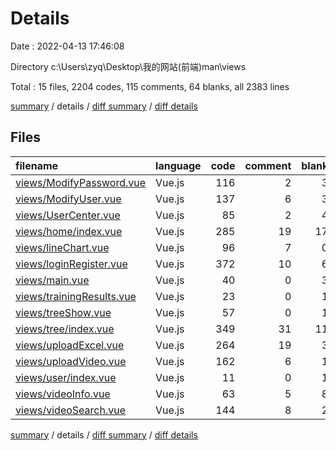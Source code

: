 # Details

Date : 2022-04-13 17:46:08

Directory c:\Users\zyq\Desktop\我的网站\(前端)man\views

Total : 15 files,  2204 codes, 115 comments, 64 blanks, all 2383 lines

[summary](results.md) / details / [diff summary](diff.md) / [diff details](diff-details.md)

## Files
| filename | language | code | comment | blank | total |
| :--- | :--- | ---: | ---: | ---: | ---: |
| [views/ModifyPassword.vue](/views/ModifyPassword.vue) | Vue.js | 116 | 2 | 3 | 121 |
| [views/ModifyUser.vue](/views/ModifyUser.vue) | Vue.js | 137 | 6 | 3 | 146 |
| [views/UserCenter.vue](/views/UserCenter.vue) | Vue.js | 85 | 2 | 4 | 91 |
| [views/home/index.vue](/views/home/index.vue) | Vue.js | 285 | 19 | 17 | 321 |
| [views/lineChart.vue](/views/lineChart.vue) | Vue.js | 96 | 7 | 0 | 103 |
| [views/loginRegister.vue](/views/loginRegister.vue) | Vue.js | 372 | 10 | 6 | 388 |
| [views/main.vue](/views/main.vue) | Vue.js | 40 | 0 | 3 | 43 |
| [views/trainingResults.vue](/views/trainingResults.vue) | Vue.js | 23 | 0 | 1 | 24 |
| [views/treeShow.vue](/views/treeShow.vue) | Vue.js | 57 | 0 | 1 | 58 |
| [views/tree/index.vue](/views/tree/index.vue) | Vue.js | 349 | 31 | 11 | 391 |
| [views/uploadExcel.vue](/views/uploadExcel.vue) | Vue.js | 264 | 19 | 3 | 286 |
| [views/uploadVideo.vue](/views/uploadVideo.vue) | Vue.js | 162 | 6 | 1 | 169 |
| [views/user/index.vue](/views/user/index.vue) | Vue.js | 11 | 0 | 1 | 12 |
| [views/videoInfo.vue](/views/videoInfo.vue) | Vue.js | 63 | 5 | 8 | 76 |
| [views/videoSearch.vue](/views/videoSearch.vue) | Vue.js | 144 | 8 | 2 | 154 |

[summary](results.md) / details / [diff summary](diff.md) / [diff details](diff-details.md)
